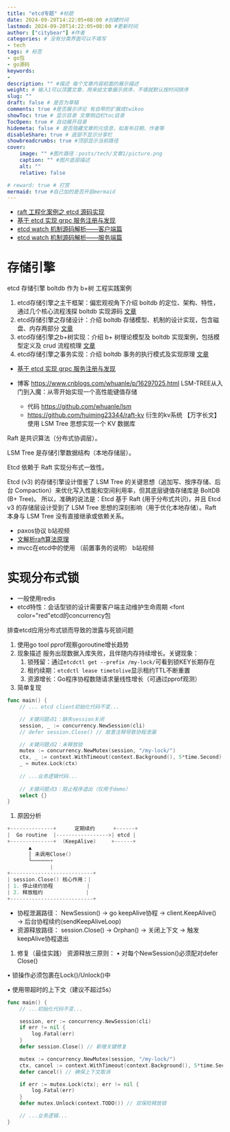```yaml
---
title: "etcd专题" #标题
date: 2024-09-20T14:22:05+08:00 #创建时间
lastmod: 2024-09-20T14:22:05+08:00 #更新时间
author: ["citybear"] #作者
categories: # 没有分类界面可以不填写
- tech
tags: # 标签
- go包
- go源码
keywords: 
- 
description: "" #描述 每个文章内容前面的展示描述
weight: # 输入1可以顶置文章，用来给文章展示排序，不填就默认按时间排序
slug: ""
draft: false # 是否为草稿
comments: true #是否展示评论 有自带的扩展成twikoo
showToc: true # 显示目录 文章侧边栏toc目录
TocOpen: true # 自动展开目录
hidemeta: false # 是否隐藏文章的元信息，如发布日期、作者等
disableShare: true # 底部不显示分享栏
showbreadcrumbs: true #顶部显示当前路径
cover:
    image: "" #图片路径：posts/tech/文章1/picture.png
    caption: "" #图片底部描述
    alt: ""
    relative: false

# reward: true # 打赏
mermaid: true #自己加的是否开启mermaid
---
```


- [raft 工程化案例之 etcd 源码实现](https://zhuanlan.zhihu.com/p/600893553)
- [基于 etcd 实现 grpc 服务注册与发现](https://zhuanlan.zhihu.com/p/623998314)
- [etcd watch 机制源码解析——客户端篇](https://zhuanlan.zhihu.com/p/625592162)
- [etcd watch 机制源码解析——服务端篇](https://zhuanlan.zhihu.com/p/626116573)

# 存储引擎
etcd 存储引擎 boltdb 作为 b+树 工程实践案例
1. etcd存储引擎之主干框架：偏宏观视角下介绍 boltdb 的定位、架构、特性，通过几个核心流程浅探 boltdb 实现源码 [文章](https://zhuanlan.zhihu.com/p/683816844)
2. etcd存储引擎之存储设计：介绍 boltdb 存储模型、机制的设计实现，包含磁盘、内存两部分 [文章](https://zhuanlan.zhihu.com/p/685016408)
3. etcd存储引擎之b+树实现：介绍 b+ 树理论模型及 boltdb 实现案例，包括模型定义及 crud 流程梳理 [文章](https://zhuanlan.zhihu.com/p/685928136)
4. etcd存储引擎之事务实现：介绍 boltdb 事务的执行模式及实现原理 [文章](https://zhuanlan.zhihu.com/p/687097543)

- [基于 etcd 实现 grpc 服务注册与发现](https://zhuanlan.zhihu.com/p/623998314)

- 博客 https://www.cnblogs.com/whuanle/p/16297025.html LSM-TREE从入门到入魔：从零开始实现一个高性能键值存储
    - 代码 https://github.com/whuanle/lsm
    - https://github.com/huiming23344/raft-kv 衍生的kv系统 【万字长文】使用 LSM Tree 思想实现一个 KV 数据库 

Raft 是共识算法（分布式协调层）。

LSM Tree 是存储引擎数据结构（本地存储层）。

Etcd 依赖于 Raft 实现分布式一致性。

Etcd (v3) 的存储引擎设计借鉴了 LSM Tree 的关键思想（追加写、按序存储、后台 Compaction）来优化写入性能和空间利用率，但其底层键值存储库是 BoltDB (B+ Tree)。
所以，准确的说法是：Etcd 基于 Raft (用于分布式共识)，并且 Etcd v3 的存储层设计受到了 LSM Tree 思想的深刻影响（用于优化本地存储）。Raft 本身与 LSM Tree 没有直接继承或依赖关系。

- paxos协议 b站视频
- [文解析raft算法原理](https://zhuanlan.zhihu.com/p/600147978)
- mvcc在etcd中的使用 （前置事务的说明） b站视频

# 实现分布式锁
  - 一般使用redis
  - etcd特性：会话型锁的设计需要客户端主动维护生命周期 <font color="red"etcd的concurrency包</font>

排查etcd应用分布式锁而导致的泄露与死锁问题
1. 使用go tool pprof观察goroutine增长趋势
2. 现象描述
   服务出现数据入库失败，且伴随内存持续增长。关键现象：
   1. 锁残留：通过`etcdctl get --prefix /my-lock/`可看到锁KEY长期存在
   2. 租约续期：`etcdctl lease timetolive`显示租约TTL不断重置
   3. 资源增长：Go程序协程数随请求量线性增长（可通过pprof观测）
3. 简单复现
``` go
func main() {
    // ... etcd client初始化代码不变...

    // 关键问题点1：缺失session关闭
    session, _ := concurrency.NewSession(cli)
    // defer session.Close() // 故意注释导致协程泄漏

    // 关键问题点2：未释放锁
    mutex := concurrency.NewMutex(session, "/my-lock/")
    ctx, _ := context.WithTimeout(context.Background(), 5*time.Second)
    _ = mutex.Lock(ctx)
    
    // ...业务逻辑代码...
    
    // 关键问题点3：阻止程序退出（仅用于demo）
    select {} 
}
```
1. 原因分析
``` go
+--------------+      定期续约      +------+
|  Go routine  |----------------->| etcd |
+--------------+  (KeepAlive)     +------+
       ▲
       │ 未调用Close()
       └──────+
              |
+---------------------------+
| session.Close() 核心作用：|
| 1. 停止续约协程           |
| 2. 释放租约              |
+---------------------------+
```
   - 协程泄漏路径： NewSession() → go keepAlive协程 → client.KeepAlive() → 后台协程续约(sendKeepAliveLoop)
   - 资源释放路径： session.Close() → Orphan() → 关闭上下文 → 触发keepAlive协程退出
1. 修复（最佳实践）
资源释放三原则：
• 对每个NewSession()必须配对defer Close()

• 锁操作必须包裹在Lock()/Unlock()中

• 使用带超时的上下文（建议不超过5s）
``` go
func main() {
    // ...初始化代码不变...

    session, err := concurrency.NewSession(cli)
    if err != nil {
        log.Fatal(err)
    }
    defer session.Close() // 新增关键修复

    mutex := concurrency.NewMutex(session, "/my-lock/")
    ctx, cancel := context.WithTimeout(context.Background(), 5*time.Second)
    defer cancel() // 确保上下文取消

    if err := mutex.Lock(ctx); err != nil {
        log.Fatal(err)
    }
    defer mutex.Unlock(context.TODO()) // 双保险释放锁

    // ...业务逻辑...
}
```